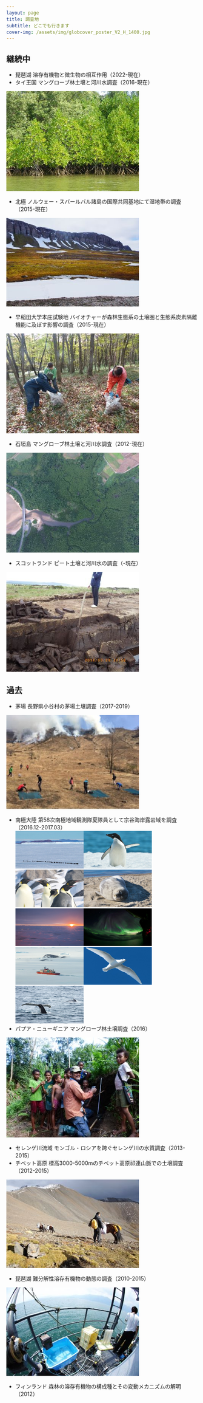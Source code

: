 ```yaml
---
layout: page
title: 調査地
subtitle: どこでも行きます
cover-img: /assets/img/globcover_poster_V2_H_1400.jpg
---
```

## 継続中
* 琵琶湖 溶存有機物と微生物の相互作用（2022-現在）  
* タイ王国 マングローブ林土壌と河川水調査（2016-現在）  
<img src="/assets/img/L1070440.jpg" alt="image">

* 北極 ノルウェー・スバールバル諸島の国際共同基地にて湿地帯の調査（2015-現在）  
<img src="/assets/img/北極-0936.jpg" alt="image">

* 早稲田大学本庄試験地 バイオチャーが森林生態系の土壌圏と生態系炭素隔離機能に及ぼす影響の調査（2015-現在）  
<img src="/assets/img/L1070015.jpg" alt="image">

* 石垣島 マングローブ林土壌と河川水調査（2012-現在）  
<img src="/assets/img/DJI_0025.jpg" alt="image">

* スコットランド ピート土壌と河川水の調査（-現在）  
<img src="/assets/img/IMGP0857.jpg" alt="image">

## 過去
* 茅場 長野県小谷村の茅場土壌調査（2017-2019）  
<img src="/assets/img/sign039.jpg" alt="image">

* 南極大陸 第58次南極地域観測隊夏隊員として宗谷海岸露岩域を調査  
（2016.12-2017.03）  
<img src="/assets/img/pengin.jpg" alt="image" width="180" height="99"><img src="/assets/img/aderi.jpg" alt="image" width="180" height="99"><img src="/assets/img/enpera.jpg" alt="image" width="180" height="99"><img src="/assets/img/azarashi.jpg" alt="image" width="180" height="99"><img src="/assets/img/hinoiri.jpg" alt="image" width="180" height="99"><img src="/assets/img/orora.jpg" alt="image" width="180" height="99"><img src="/assets/img/fune.jpg" alt="image" width="180" height="99"><img src="/assets/img/yukidori.jpg" alt="image" width="180" height="99"><img src="/assets/img/kujira.jpg" alt="image" width="180" height="99">
* パプア・ニューギニア マングローブ林土壌調査（2016）  
<img src="/assets/img/L1080535.jpg" alt="image">

* セレンゲ川流域 モンゴル・ロシアを跨ぐセレンゲ川の水質調査（2013-2015）
* チベット高原 標高3000-5000mのチベット高原祁連山脈での土壌調査（2012-2015）  
<img src="/assets/img/DSC02774.jpg" alt="image">

* 琵琶湖 難分解性溶存有機物の動態の調査（2010-2015）  
<img src="/assets/img/DSC04416.jpg" alt="image">

* フィンランド 森林の溶存有機物の構成種とその変動メカニズムの解明（2012）

